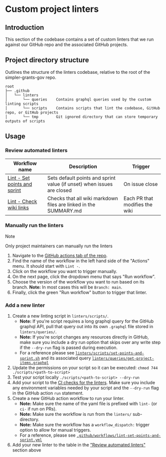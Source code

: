 # Custom project linters

## Introduction

This section of the codebase contains a set of custom linters that we run against our GitHub repo and the associated GitHub projects.

## Project directory structure

Outlines the structure of the linters codebase, relative to the root of the simpler-grants-gov repo.

```text
root
├── .github
│   └── linters
│       └── queries    Contains graphql queries used by the custom linting scripts
│       └── scripts    Contains scripts that lint the codebase, GitHub repo, or GitHub projects
│       └── tmp        Git ignored directory that can store temporary outputs of scripts
```

## Usage

### Review automated linters

| Workflow name                                         | Description                                                            | Trigger                        |
| ----------------------------------------------------- | ---------------------------------------------------------------------- | ------------------------------ |
| [Lint - Set points and sprint][set-points-and-sprint] | Sets default points and sprint value (if unset) when issues are closed | On issue close                 |
| [Lint - Check wiki links][check-wiki-links]      | Checks that all wiki markdown files are linked in the SUMMARY.md       | Each PR that modifies the wiki |

### Manually run the linters

> [!NOTE]
> Only project maintainers can manually run the linters

1. Navigate to the [GitHub actions tab of the repo](https://github.com/HHS/simpler-grants-gov/actions).
2. Find the name of the workflow in the left hand side of the "Actions" menu. It should start with `Lint -`.
3. Click on the workflow you want to trigger manually.
4. On the next page, click the dropdown menu that says "Run workflow".
5. Choose the version of the workflow you want to run based on its branch. **Note:** In most cases this will be `Branch: main`.
6. Finally, click the green "Run workflow" button to trigger that linter.

### Add a new linter

1. Create a new linting script in `linters/scripts/`.
   - **Note:** If you're script requires a long graphql query for the GitHub graphql API, pull that query out into its own `.graphql` file stored in `linters/queries/`.
   - **Note:** If you're script changes any resources directly in GitHub, make sure you include a dry run option that skips over any write step if the `--dry-run` flag is passed during execution.
   - For a reference please see [`linters/scripts/set-points-and-sprint.sh`][set-points-and-sprint-script] and its associated query [`linters/queries/get-project-items.graphql`][get-project-items-query]
2. Update the permissions on your script so it can be executed: `chmod 744 ./scripts/<path-to-script>`
3. Test your script locally `./scripts/<path-to-script> --dry-run`
4. Add your script to the [CI checks for the linters](../workflows/ci-project-linters.yml). Make sure you include any environment variables needed by your script and the `--dry-run` flag in the GitHub action `run` statement.
5. Create a new GitHub action workflow to run your linter.
   - **Note:** Make sure the name of the yaml file is prefixed with `lint-` (or `ci-` if run on PRs).
   - **Note:** Make sure the workflow is run from the `linters/` sub-directory.
   - **Note:** Make sure the workflow has a `workflow_dispatch:` trigger option to allow for manual triggers.
   - For a reference, please see [`.github/workflows/lint-set-points-and-sprint.yml`][set-points-and-sprint]
6. Add your new linter to the table in the ["Review automated linters"](#review-automated-linters) section above


[set-points-and-sprint]: ../workflows/lint-set-points-and-sprint.yml
[set-points-and-sprint-script]: ./scripts/set-points-and-sprint.sh
[get-project-items-query]: ./queries/getItemMetadata.graphql
[check-wiki-links]: ../workflows/ci-wiki-links.yml
